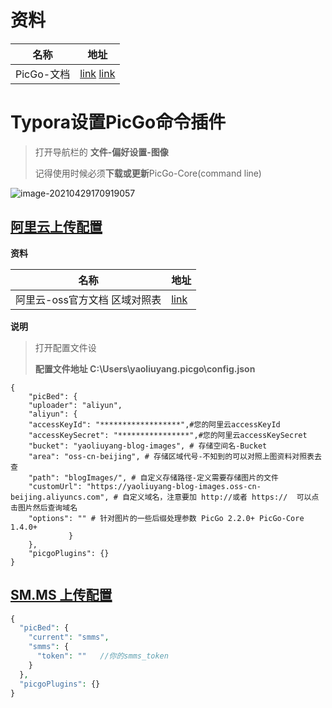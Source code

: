 # 资料

| 名称       | 地址                                                         |
| ---------- | ------------------------------------------------------------ |
| PicGo-文档 | [link](https://picgo.github.io/PicGo-Core-Doc/)  [link](https://picgo.github.io/PicGo-Doc/zh/guide/config.html#%E5%9F%BA%E6%9C%AC%E6%93%8D%E4%BD%9C%E9%A2%84%E8%A7%88) |



# Typora设置PicGo命令插件

> 打开导航栏的 **文件-偏好设置-图像**
>
> 记得使用时候必须**下载或更新**PicGo-Core(command line)

![image-20210429170919057](https://yaoliuyang-blog-images.oss-cn-beijing.aliyuncs.com/blogImages/image-20210429170919057.png)

## [阿里云上传配置](https://picgo.github.io/PicGo-Core-Doc/zh/guide/config.html#picbed-aliyun)

**资料**

| 名称                          | 地址                                                         |
| ----------------------------- | ------------------------------------------------------------ |
| 阿里云-oss官方文档 区域对照表 | [link](https://help.aliyun.com/document_detail/31837.htm?spm=a2c4g.11186623.0.0.11f97908uGYPQK#concept-zt4-cvy-5db) |

**说明**

> 打开配置文件设
>
> **配置文件地址  C:\Users\yaoliuyang\.picgo\config.json**

```shell
{
    "picBed": {
    "uploader": "aliyun",
    "aliyun": {
    "accessKeyId": "******************",#您的阿里云accessKeyId
    "accessKeySecret": "****************",#您的阿里云accessKeySecret
    "bucket": "yaoliuyang-blog-images", # 存储空间名-Bucket
    "area": "oss-cn-beijing", # 存储区域代号-不知到的可以对照上图资料对照表去查
    "path": "blogImages/", # 自定义存储路径-定义需要存储图片的文件
    "customUrl": "https://yaoliuyang-blog-images.oss-cn-beijing.aliyuncs.com", # 自定义域名，注意要加 http://或者 https://  可以点击图片然后查询域名
    "options": "" # 针对图片的一些后缀处理参数 PicGo 2.2.0+ PicGo-Core 1.4.0+
             }
    },
    "picgoPlugins": {}
}

```



##  [SM.MS 上传配置](https://blog.csdn.net/netceor/article/details/119705826)

```php
{
  "picBed": {
    "current": "smms",
    "smms": {
      "token": ""   //你的smms_token
    }
  },
  "picgoPlugins": {}
}
```

